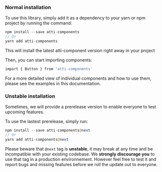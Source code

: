 ### Normal installation

To use this library, simply add it as a dependency to your yarn or npm project by running the command:

```php
npm install --save atti-components
// Or
yarn add atti-components
```

This will install the latest atti-component version right away in your project

Then, you can start importing components:

```php
import { Button } from 'atti-components'
```

For a more detailed view of individual components and how to use them, please see the examples in this documentation.

### Unstable installation

Sometimes, we will provide a prerelease version to enable everyone to test upcoming features.

To use the lastest prerelease, simply run:

```php
npm install --save atti-components@next
// Or
yarn add atti-components@next
```

Please beware that `@next` tag is **unstable**, it may break at any time and be incompatible with your existing codebase.
We **strongly discourage you** to use that tag in a production environnement. However feel free to test it and report bugs and missing features before we roll the update out to everyone.

